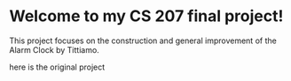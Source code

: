 # Welcome to my CS 207 final project!

This project focuses on the construction and general improvement of the Alarm Clock by Tittiamo.

<p href = "https://www.hackster.io/Tittiamo/alarm-clock-f61bad"> here is the original project </p>
